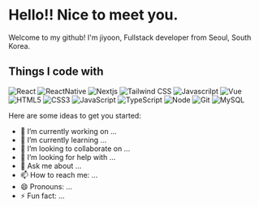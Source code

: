 # Hello!! Nice to meet you.

Welcome to my github!
I'm jiyoon, Fullstack developer from Seoul, South Korea.

## Things I code with
![React](https://img.shields.io/badge/React-61DAFB?style=for-the-badge&logo=React&logoColor=000000)
![ReactNative](https://img.shields.io/badge/React-Native-61DAFB?style=for-the-badge&logo=React&logoColor=black)
![Nextjs](https://img.shields.io/badge/Next.js-000000?style=for-the-badge&logo=Next.js&logoColor=ffffff)
![Tailwind CSS](https://img.shields.io/badge/Tailwind-CSS-06B6D4?style=flat-square&logo=Tailwind-CSS&logoColor=white)
![Javascrilpt](https://img.shields.io/badge/Javascript-ffb13b?style=flat-square&logo=javascript&logoColor=white)
![Vue](https://img.shields.io/badge/Vue.js-4FC08D?style=for-the-badge&logo=Vue.js&logoColor=ffffff)
![HTML5](https://img.shields.io/badge/-HTML5-F05032?style=for-the-badge&logo=html5&logoColor=ffffff)
![CSS3](https://img.shields.io/badge/-CSS3-007ACC?style=for-the-badge&logo=css3)
![JavaScript](https://img.shields.io/badge/-JavaScript-%23F7DF1C?style=for-the-badge&logo=javascript&logoColor=000000&labelColor=%23FFCE5A)
![TypeScript](https://img.shields.io/badge/-TypeScript-007ACC?style=for-the-badge&logo=javascript&logoColor=white)
![Node](https://img.shields.io/badge/Node.js-339933?style=for-the-badge&logo=Node.js&logoColor=white)
![Git](https://img.shields.io/badge/-Git-F05032?style=for-the-badge&logo=git&logoColor=ffffff)
![MySQL](https://img.shields.io/badge/MySQL-4479A1?style=for-the-badge&logo=MySQL&logoColor=ffffff)

Here are some ideas to get you started:
- 🔭 I’m currently working on ...
- 🌱 I’m currently learning ...
- 👯 I’m looking to collaborate on ...
- 🤔 I’m looking for help with ...
- 💬 Ask me about ...
- 📫 How to reach me: ...
- 😄 Pronouns: ...
- ⚡ Fun fact: ...

